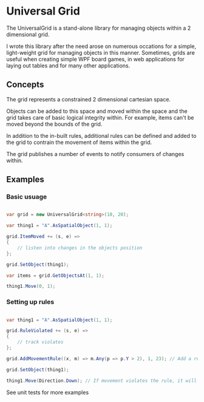 ﻿# Universal Grid

The UniversalGrid is a stand-alone library for managing objects within a 2 dimensional grid.

I wrote this library after the need arose on numerous occations for a simple, light-weight grid for managing objects in this manner. Sometimes, grids are useful when 
creating simple WPF board games, in web applications for laying out tables and for many other applications.

## Concepts

The grid represents a constrained 2 dimensional cartesian space. 

Objects can be added to this space and moved within the space and the grid takes care of basic logical integrity within. For example, items can't be moved beyond the bounds of the grid.

In addition to the in-built rules, additional rules can be defined and added to the grid to contrain the movement of items within the grid.

The grid publishes a number of events to notify consumers of changes within.

## Examples

### Basic usuage

```cs

var grid = new UniversalGrid<string>(10, 20);

var thing1 = "A".AsSpatialObject(1, 1);

grid.ItemMoved += (s, e) =>
{
	// listen into changes in the objects position
};

grid.SetObject(thing1);

var items = grid.GetObjectsAt(1, 1);

thing1.Move(0, 1);

```

### Setting up rules

```cs

var thing1 = "A".AsSpatialObject(1, 1);

grid.RuleViolated += (s, e) =>
{
    // track violates
};

grid.AddMovementRule((x, m) => m.Any(p => p.Y > 2), 1, 23); // Add a rule which prevents Y from exceeding 2

grid.SetObject(thing1);

thing1.Move(Direction.Down); // If movement violates the rule, it will be prevented and an event will be fired

```

See unit tests for more examples